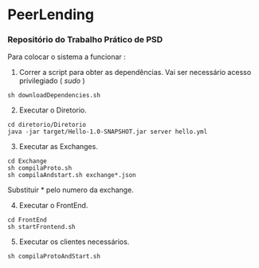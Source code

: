 # PeerLending
### Repositório do Trabalho Prático de PSD

Para colocar o sistema a funcionar :


1. Correr a script para obter as dependências. Vai ser necessário acesso privilegiado ( *sudo* )

```console
sh downloadDependencies.sh
```
2. Executar o Diretorio.

```console
cd diretorio/Diretorio
java -jar target/Hello-1.0-SNAPSHOT.jar server hello.yml

```

3. Executar as Exchanges.

```console
cd Exchange
sh compilaProto.sh
sh compilaAndstart.sh exchange*.json
```
Substituir * pelo numero da exchange.

4. Executar o FrontEnd.

```console
cd FrontEnd
sh startFrontend.sh
```

5. Executar os clientes necessários.

```console
sh compilaProtoAndStart.sh
```
